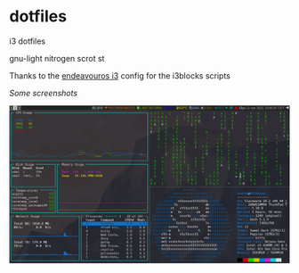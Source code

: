 # dotfiles
i3 dotfiles

gnu-light
nitrogen
scrot
st

Thanks to the [endeavouros i3](https://github.com/endeavouros-team/endeavouros-i3wm-setup) config for the i3blocks scripts

_Some screenshots_

![1](screenshot1.png)

